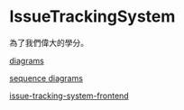# IssueTrackingSystem

為了我們偉大的學分。

[diagrams](https://drive.google.com/file/d/1-Y4AmaKkcyb2-NO1cPjodZRP9A6mERPH/view?usp=sharing)

[sequence diagrams](https://drive.google.com/file/d/10d-vRGBhbK3FMimJwQdLBBY5caO7goJd/view?usp=sharing)

[issue-tracking-system-frontend]()